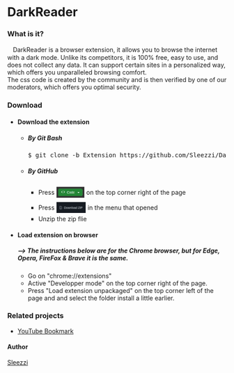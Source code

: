 <h1>DarkReader</h1>
<section id="descrption">
    <h3>What is it?</h3>
    <p>ㅤDarkReader is a browser extension, it allows you to browse the internet with a dark mode. Unlike its competitors, it is 100% free, easy to use, and does not collect any data. It can support certain sites in a personalized way, which offers you unparalleled browsing comfort.<br>The css code is created by the community and is then verified by one of our moderators, which offers you optimal security.</p>
</section>
<section id="Download">
    <h3>Download</h3>
    <ul>
        <li><h4>Download the extension</h4></li>
        <ul>
            <li><h5>By Git Bash</h5></li>
            <pre>$ git clone -b Extension https://github.com/Sleezzi/DarkReader.git</pre>
            <li><h5>By GitHub</h5></li>
            <ul>
                <li>
                    <label style="display: flex; align-items: center;">Press <img style="margin: 5px; height: 25px;" src="./img/readme/codeButton.png"> on the top corner right of the page</label>
                </li>
                <li>
                    <label style="display: flex; align-items: center;">Press <img style="margin: 5px; height: 25px;" src="./img/readme/downloadZIP.png"> 
                    in the menu that opened</label>
                </li>
                <li>Unzip the zip flie</li>
            </ul>    
        </ul>
    <li><h4>Load extension on browser</h4></li>
    <h5>--> The instructions below are for the Chrome browser, but for Edge, Opera, FireFox & Brave it is the same.</h5>
    <ul>
        <li>Go on "chrome://extensions"</li>
        <li>
            <label style="display: flex; align-items: center;">Active "Developper mode" on the top corner right of the page.</label>
        </li>
        <li>
            <label style="display: flex; align-items: center;">Press "Load extension unpackaged" on the top corner left of the page and and select the folder install a little earlier.</label>
        </li>
    </ul>
</section>
<section id="realatedProjects">
    <h3>Related projects</h3>
    <ul>
        <li><a href="https://github.com/Sleezzi/YouTubeBookmarkExtension" target="_blank" rel="noopener noreferrer">YouTube Bookmark</a></li>
    </ul>
</section>
<section id="author">
    <h4>Author</h4>
    <a href="https://github.com/Sleezzi" class="Sleezzi" target="_blank">Sleezzi</a>
</section>